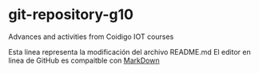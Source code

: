 # git-repository-g10
Advances and activities from Coidigo IOT courses

Esta linea representa la modificación del archivo README.md
El editor en linea de GitHub es compaitble con [MarkDown](https://stackedit.io/app#)
